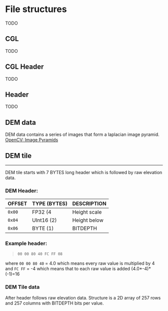 # File structures
TODO
## CGL
TODO
## CGL Header
TODO
## Header
TODO
## DEM data
DEM data contains a series of images that form a laplacian image pyramid. 
[OpenCV: Image Pyramids](https://opencv-python-tutroals.readthedocs.io/en/latest/py_tutorials/py_imgproc/py_pyramids/py_pyramids.html)

## DEM tile
---
DEM tile starts with 7 BYTES long header which is followed by raw elevation data.
### DEM Header:

| OFFSET      | TYPE (BYTES) | DESCRIPTION
| ----------- | ------------ | -----------
| `0x00`      | FP32 (4      | Height scale
| `0x04`      | UInt16 (2)   | Height below 
| `0x06`      | BYTE (1)     | BITDEPTH

### Example header:
> `00 00 80 40 FC FF 08`

where `00 00 80 40` = 4.0 which means every raw value is multiplied by 4 and `FC FF` = -4 which means that to each raw value is added (4.0*-4)\*(-1)=16

### DEM Tile data
After header follows raw elevation data. Structure is a 2D array of 257 rows and 257 columns with BITDEPTH bits per value.